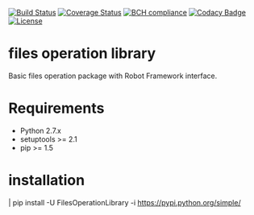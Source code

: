 [![Build Status](https://travis-ci.org/wangliyao518/FilesOperationLibrary.svg?branch=master)](https://travis-ci.org/wangliyao518/FilesOperationLibrary)
[![Coverage Status](https://coveralls.io/repos/github/wangliyao518/FilesOperationLibrary/badge.svg?branch=master)](https://coveralls.io/github/wangliyao518/FilesOperationLibrary?branch=master)
[![BCH compliance](https://bettercodehub.com/edge/badge/wangliyao518/FilesOperationLibrary?branch=master)](https://bettercodehub.com/)
[![Codacy Badge](https://api.codacy.com/project/badge/Grade/d783e8848dfa4963b54ff69091bf4ff9)](https://www.codacy.com/app/wangliyao518/FilesOperationLibrary?utm_source=github.com&amp;utm_medium=referral&amp;utm_content=wangliyao518/FilesOperationLibrary&amp;utm_campaign=Badge_Grade)
[![License](https://img.shields.io/badge/License-BSD%203--Clause-blue.svg)](./LICENSE)

files operation library
==================

Basic files operation package with Robot Framework interface.

Requirements
============

* Python 2.7.x
* setuptools >= 2.1
* pip >= 1.5


installation
=============================

| pip install -U FilesOperationLibrary -i https://pypi.python.org/simple/


